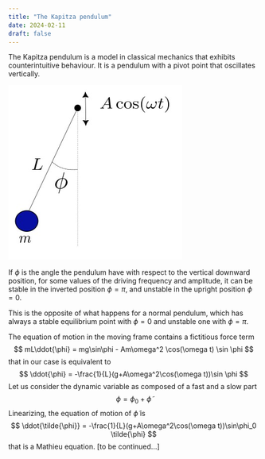 ```yaml
---
title: "The Kapitza pendulum"
date: 2024-02-11
draft: false
---
```


The Kapitza pendulum is a model in classical mechanics that exhibits counterintuitive behaviour. It is a pendulum with a pivot point that oscillates vertically. 

![Normal pendulum and Kapitza pendulum](../../images/kapitza/kapitza.jpg)

If $\phi$ is the angle the pendulum have with respect to the vertical downward position, for some values of the driving frequency and amplitude, it can be stable in the inverted position $\phi = \pi$, and unstable in the upright position $\phi = 0$. 

This is the opposite of what happens for a normal pendulum, which has always a stable equilibrium point with $\phi=0$ and unstable one with $\phi=\pi$.


The equation of motion in the moving frame contains a fictitious force term
$$
mL\ddot{\phi} = mg\sin\phi - Am\omega^2 \cos(\omega t) \sin \phi
$$
that in our case is equivalent to 
$$
 \ddot{\phi} = -\frac{1}{L}(g+A\omega^2\cos(\omega t))\sin \phi
$$
Let us consider the dynamic variable as composed of a fast and a slow part 
$$
\phi = \phi_0 + \tilde{\phi}
$$
Linearizing, the equation of motion of $\tilde{\phi}$ is
$$
\ddot{\tilde{\phi}} = -\frac{1}{L}(g+A\omega^2\cos(\omega t))\sin\phi_0 \tilde{\phi}
$$
that is a Mathieu equation.
[to be continued...]